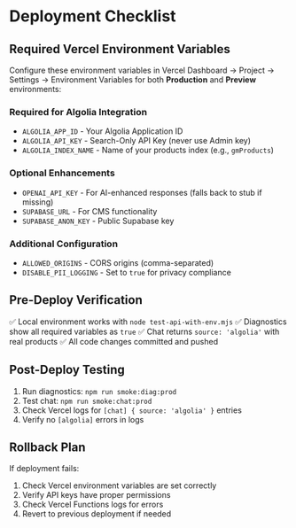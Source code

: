 # Deployment Checklist

## Required Vercel Environment Variables

Configure these environment variables in Vercel Dashboard → Project → Settings → Environment Variables for both **Production** and **Preview** environments:

### Required for Algolia Integration
- `ALGOLIA_APP_ID` - Your Algolia Application ID
- `ALGOLIA_API_KEY` - Search-Only API Key (never use Admin key)
- `ALGOLIA_INDEX_NAME` - Name of your products index (e.g., `gmProducts`)

### Optional Enhancements
- `OPENAI_API_KEY` - For AI-enhanced responses (falls back to stub if missing)
- `SUPABASE_URL` - For CMS functionality
- `SUPABASE_ANON_KEY` - Public Supabase key

### Additional Configuration
- `ALLOWED_ORIGINS` - CORS origins (comma-separated)
- `DISABLE_PII_LOGGING` - Set to `true` for privacy compliance

## Pre-Deploy Verification

✅ Local environment works with `node test-api-with-env.mjs`
✅ Diagnostics show all required variables as `true`
✅ Chat returns `source: 'algolia'` with real products
✅ All code changes committed and pushed

## Post-Deploy Testing

1. Run diagnostics: `npm run smoke:diag:prod`
2. Test chat: `npm run smoke:chat:prod`
3. Check Vercel logs for `[chat] { source: 'algolia' }` entries
4. Verify no `[algolia]` errors in logs

## Rollback Plan

If deployment fails:
1. Check Vercel environment variables are set correctly
2. Verify API keys have proper permissions
3. Check Vercel Functions logs for errors
4. Revert to previous deployment if needed